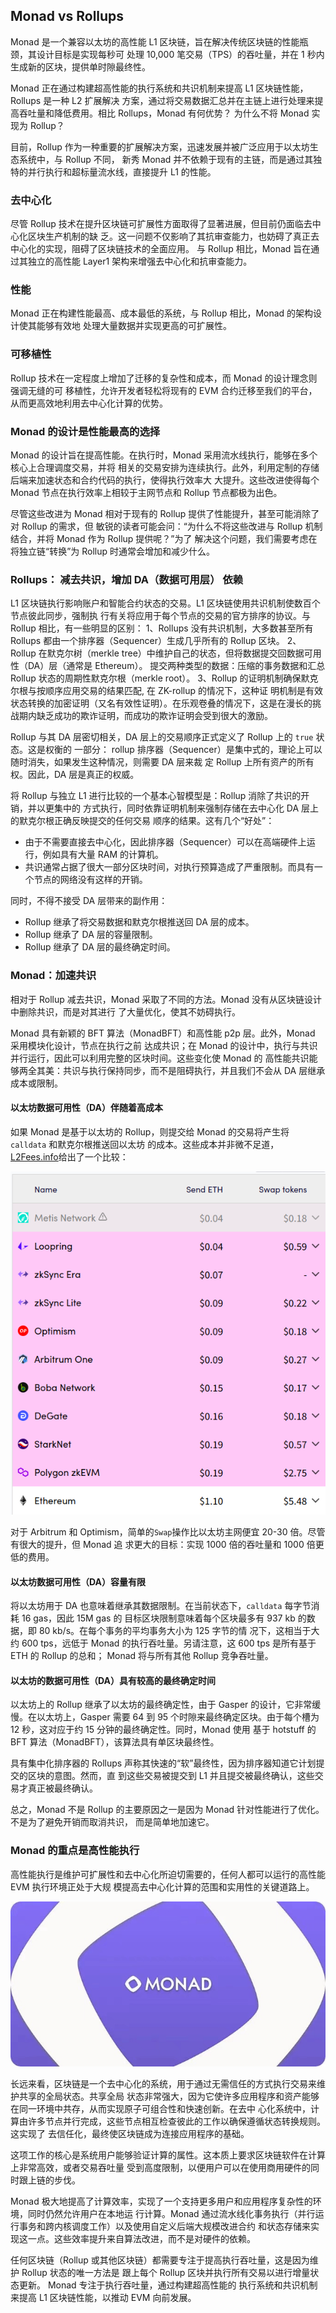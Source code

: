 
## Monad vs Rollups

Monad 是一个兼容以太坊的高性能 L1 区块链，旨在解决传统区块链的性能瓶颈，其设计目标是实现每秒可
处理 10,000 笔交易（TPS）的吞吐量，并在 1 秒内生成新的区块，提供单时隙最终性。

Monad 正在通过构建超高性能的执行系统和共识机制来提高 L1 区块链性能，Rollups 是一种 L2 扩展解决
方案，通过将交易数据汇总并在主链上进行处理来提高吞吐量和降低费用。相比 Rollups，Monad 有何优势？
为什么不将 Monad 实现为 Rollup？

目前，Rollup 作为一种重要的扩展解决方案，迅速发展并被广泛应用于以太坊生态系统中，与 Rollup 不同，
新秀 Monad 并不依赖于现有的主链，而是通过其独特的并行执行和超标量流水线，直接提升 L1 的性能。

### 去中心化

尽管 Rollup 技术在提升区块链可扩展性方面取得了显著进展，但目前仍面临去中心化区块生产机制的缺
乏。这一问题不仅影响了其抗审查能力，也妨碍了真正去中心化的实现，阻碍了区块链技术的全面应用。
与 Rollup 相比，Monad 旨在通过其独立的高性能 Layer1 架构来增强去中心化和抗审查能力。


### 性能

Monad 正在构建性能最高、成本最低的系统，与 Rollup 相比，Monad 的架构设计使其能够有效地
处理大量数据并实现更高的可扩展性。


### 可移植性

 Rollup 技术在一定程度上增加了迁移的复杂性和成本，而 Monad 的设计理念则强调无缝的可
移植性，允许开发者轻松将现有的 EVM 合约迁移至我们的平台，从而更高效地利用去中心化计算的优势。


### Monad 的设计是性能最高的选择

Monad 的设计旨在提高性能。在执行时，Monad 采用流水线执行，能够在多个核心上合理调度交易，并将
相关的交易安排为连续执行。此外，利用定制的存储后端来加速状态和合约代码的执行，使得执行效率大
大提升。这些改进使得每个 Monad 节点在执行效率上相较于主网节点和 Rollup 节点都极为出色。

尽管这些改进为 Monad 相对于现有的 Rollup 提供了性能提升，甚至可能消除了对 Rollup 的需求，但
敏锐的读者可能会问：“为什么不将这些改进与 Rollup 机制结合，并将 Monad 作为 Rollup 提供呢？”为了
解决这个问题，我们需要考虑在将独立链“转换”为 Rollup 时通常会增加和减少什么。

### Rollups： 减去共识，增加 DA（数据可用层） 依赖

L1 区块链执行影响账户和智能合约状态的交易。L1 区块链使用共识机制使数百个节点彼此同步，强制执
行有关将应用于每个节点的交易的官方排序的协议。与 Rollup 相比，有一些明显的区别：
1、Rollups 没有共识机制，大多数甚至所有 Rollups 都由一个排序器（Sequencer）生成几乎所有的 Rollup 区块。
2、Rollup 在默克尔树（merkle tree）中维护自己的状态，但将数据提交回数据可用性（DA）层（通常是 Ethereum）。
	提交两种类型的数据：压缩的事务数据和汇总 Rollup 状态的周期性默克尔根（merkle root）。
3、Rollup 的证明机制确保默克尔根与按顺序应用交易的结果匹配, 在 ZK-rollup 的情况下，这种证
	明机制是有效状态转换的加密证明（又名有效性证明）。在乐观卷叠的情况下，这是在漫长的挑
	战期内缺乏成功的欺诈证明，而成功的欺诈证明会受到很大的激励。

Rollup 与其 DA 层密切相关，DA 层上的交易顺序正式定义了 Rollup 上的 `true` 状态。这是权衡的
一部分： rollup 排序器（Sequencer）是集中式的，理论上可以随时消失，如果发生这种情况，则需要 DA 层来裁
定 Rollup 上所有资产的所有权。因此，DA 层是真正的权威。

将 Rollup 与独立 L1 进行比较的一个基本心智模型是：Rollup 消除了共识的开销，并以更集中的
方式执行，同时依靠证明机制来强制存储在去中心化 DA 层上的默克尔根正确反映提交的任何交易
顺序的结果。这有几个“好处”：
- 由于不需要直接去中心化，因此排序器（Sequencer）可以在高端硬件上运行，例如具有大量 RAM 的计算机。
- 共识通常占据了很大一部分区块时间，对执行预算造成了严重限制。而具有一个节点的网络没有这样的开销。

同时，不得不接受 DA 层带来的副作用：
- Rollup 继承了将交易数据和默克尔根推送回 DA 层的成本。
- Rollup 继承了 DA 层的容量限制。
- Rollup 继承了 DA 层的最终确定时间。


### Monad：加速共识

相对于 Rollup 减去共识，Monad 采取了不同的方法。Monad 没有从区块链设计中删除共识，而是对其进行
了大量优化，使其不妨碍执行。

Monad 具有新颖的 BFT 算法（MonadBFT）和高性能 p2p 层。此外，Monad 采用模块化设计，节点在执行之前
达成共识；在 Monad 的设计中，执行与共识并行运行，因此可以利用完整的区块时间。这些变化使 Monad 的
高性能共识能够两全其美：共识与执行保持同步，而不是阻碍执行，并且我们不会从 DA 层继承成本或限制。

#### 以太坊数据可用性（DA）伴随着高成本

如果 Monad 是基于以太坊的 Rollup，则提交给 Monad 的交易将产生将 `calldata` 和默克尔根推送回以太坊
的成本。这些成本并非微不足道，[L2Fees.info](http://l2fees.info/)给出了一个比较：

![102_2](./images/102_2.png)

对于 Arbitrum 和 Optimism，简单的`Swap`操作比以太坊主网便宜 20-30 倍。尽管有很大的提升，但 Monad 追
求更大的目标：实现 1000 倍的吞吐量和 1000 倍更低的费用。

#### 以太坊数据可用性（DA）容量有限

将以太坊用于 DA 也意味着继承其数据限制。在当前状态下，`calldata` 每字节消耗 16 gas，因此 15M gas 的
目标区块限制意味着每个区块最多有 937 kb 的数据，即 80 kb/s。在每个事务的平均事务大小为 125 字节的情
况下，这相当于大约 600 tps，远低于 Monad 的执行吞吐量。另请注意，这 600 tps 是所有基于 ETH 的 Rollup 的总和；
Monad 将与所有其他 Rollup 竞争吞吐量。

#### 以太坊的数据可用性（DA）具有较高的最终确定时间

以太坊上的 Rollup 继承了以太坊的最终确定性，由于 Gasper 的设计，它非常缓慢。在以太坊上，Gasper 需要
64 到 95 个时隙来最终确定区块。由于每个槽为 12 秒，这对应于约 15 分钟的最终确定性。同时，Monad 使用
基于 hotstuff 的 BFT 算法（MonadBFT），该算法具有单区块最终性。

具有集中化排序器的 Rollups 声称其快速的“软”最终性，因为排序器知道它计划提交的区块的意图。然而，直
到这些交易被提交到 L1 并且提交被最终确认，这些交易才真正被最终确认。

总之，Monad 不是 Rollup 的主要原因之一是因为 Monad 针对性能进行了优化。不是为了避免开销而取消共识，
而是简单地加速它。


###	Monad 的重点是高性能执行

高性能执行是维护可扩展性和去中心化所迫切需要的，任何人都可以运行的高性能 EVM 执行环境正处于大规
模提高去中心化计算的范围和实用性的关键道路上。

![101_3](./images/101_3.png)

长远来看，区块链是一个去中心化的系统，用于通过无需信任的方式执行交易来维护共享的全局状态。共享全局
状态非常强大，因为它使许多应用程序和资产能够在同一环境中共存，从而实现原子可组合性和快速创新。在去中
心化系统中，计算由许多节点并行完成，这些节点相互检查彼此的工作以确保遵循状态转换规则。这实现了
去信任化，最终使区块链成为连接应用程序的基础。

这项工作的核心是系统用户能够验证计算的属性。这本质上要求区块链软件在计算上非常高效，或者交易吞吐量
受到高度限制，以便用户可以在使用商用硬件的同时跟上链的步伐。

Monad 极大地提高了计算效率，实现了一个支持更多用户和应用程序复杂性的环境，同时仍然允许用户在本地运
行计算。Monad 通过流水线化事务执行（并行运行事务和跨内核调度工作）以及使用自定义后端大规模改进合约
和状态存储来实现这一点。这些效率提升来自算法改进，而不是对硬件的依赖。

任何区块链（Rollup 或其他区块链）都需要专注于提高执行吞吐量，这是因为维护 Rollup 状态的唯一方法是
跟上每个 Rollup 区块并执行所有交易以进行增量状态更新。 Monad 专注于执行吞吐量，通过构建超高性能的
执行系统和共识机制来提高 L1 区块链性能，以推动 EVM 向前发展。

